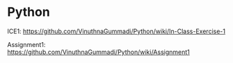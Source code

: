 # Python

ICE1:
https://github.com/VinuthnaGummadi/Python/wiki/In-Class-Exercise-1

Assignment1:
https://github.com/VinuthnaGummadi/Python/wiki/Assignment1
